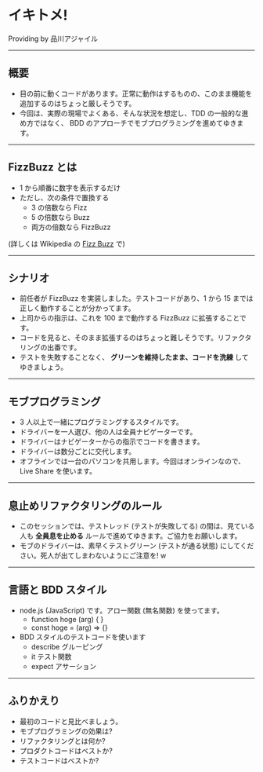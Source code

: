 # イキトメ!

Providing by 品川アジャイル


---

## 概要

- 目の前に動くコードがあります。正常に動作はするものの、このまま機能を追加するのはちょっと厳しそうです。
- 今回は、実際の現場でよくある、そんな状況を想定し、TDD の一般的な進め方ではなく、 BDD のアプローチでモブプログラミングを進めてゆきます。

---

## FizzBuzz とは

- 1 から順番に数字を表示するだけ
- ただし、次の条件で置換する
  - 3 の倍数なら Fizz
  - 5 の倍数なら Buzz
  - 両方の倍数なら FizzBuzz

(詳しくは Wikipedia の [Fizz Buzz](https://ja.wikipedia.org/wiki/Fizz_Buzz) で)

---

## シナリオ

- 前任者が FizzBuzz を実装しました。テストコードがあり、1 から 15 までは正しく動作することが分かってます。
- 上司からの指示は、これを 100 まで動作する FizzBuzz に拡張することです。
- コードを見ると、そのまま拡張するのはちょっと難しそうです。リファクタリングの出番です。
- テストを失敗することなく、 **グリーンを維持したまま、コードを洗練** してゆきましょう。

---

## モブプログラミング

- 3 人以上で一緒にプログラミングするスタイルです。
- ドライバーを一人選び、他の人は全員ナビゲーターです。
- ドライバーはナビゲーターからの指示でコードを書きます。
- ドライバーは数分ごとに交代します。
- オフラインでは一台のパソコンを共用します。今回はオンラインなので、 Live Share を使います。

---

## 息止めリファクタリングのルール

- このセッションでは、テストレッド (テストが失敗してる) の間は、見ている人も **全員息を止める** ルールで進めてゆきます。ご協力をお願いします。
- モブのドライバーは、素早くテストグリーン (テストが通る状態) にしてください。死人が出てしまわないようにご注意を! w


---

## 言語と BDD スタイル

- node.js (JavaScript) です。アロー関数 (無名関数) を使ってます。
  - function hoge (arg) { }
  - const hoge = (arg) => {}
- BDD スタイルのテストコードを使います
  - describe グルーピング
  - it テスト関数
  - expect アサーション

---

## ふりかえり

- 最初のコードと見比べましょう。
- モブプログラミングの効果は?
- リファクタリングとは何か?
- プロダクトコードはベストか?
- テストコードはベストか?

